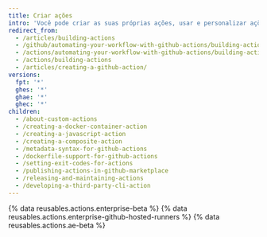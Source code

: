 ```yaml
---
title: Criar ações
intro: 'Você pode criar as suas próprias ações, usar e personalizar ações compartilhadas pela comunidade {% data variables.product.prodname_dotcom %} ou escrever e compartilhar as ações que você criar.'
redirect_from:
  - /articles/building-actions
  - /github/automating-your-workflow-with-github-actions/building-actions
  - /actions/automating-your-workflow-with-github-actions/building-actions
  - /actions/building-actions
  - /articles/creating-a-github-action/
versions:
  fpt: '*'
  ghes: '*'
  ghae: '*'
  ghec: '*'
children:
  - /about-custom-actions
  - /creating-a-docker-container-action
  - /creating-a-javascript-action
  - /creating-a-composite-action
  - /metadata-syntax-for-github-actions
  - /dockerfile-support-for-github-actions
  - /setting-exit-codes-for-actions
  - /publishing-actions-in-github-marketplace
  - /releasing-and-maintaining-actions
  - /developing-a-third-party-cli-action
---
```


{% data reusables.actions.enterprise-beta %}
{% data reusables.actions.enterprise-github-hosted-runners %}
{% data reusables.actions.ae-beta %}
